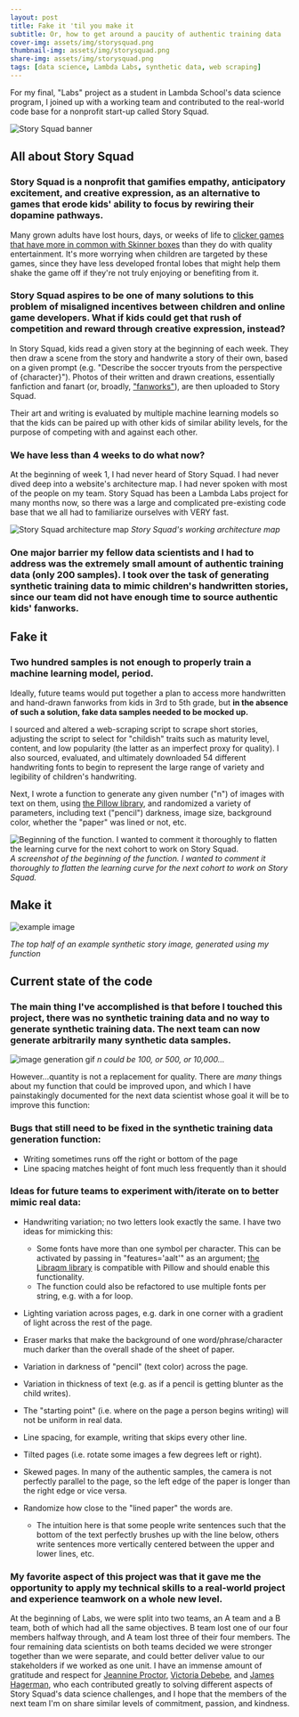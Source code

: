 ```yaml
---
layout: post
title: Fake it 'til you make it
subtitle: Or, how to get around a paucity of authentic training data
cover-img: assets/img/storysquad.png
thumbnail-img: assets/img/storysquad.png
share-img: assets/img/storysquad.png
tags: [data science, Lambda Labs, synthetic data, web scraping]
---
```


For my final, "Labs" project as a student in Lambda School's data science program, I joined up with a working team and contributed to the real-world code base for a nonprofit start-up called Story Squad.

![Story Squad banner](https://github.com/EEdwardsA/EEdwardsA.github.io/blob/master/assets/img/storysquadbanner.png?raw=true)

## All about Story Squad

### Story Squad is a nonprofit that gamifies empathy, anticipatory excitement, and creative expression, as an alternative to games that erode kids' ability to focus by rewiring their dopamine pathways. 

  

 Many grown adults have lost hours, days, or weeks of life to [clicker games that have more in common with Skinner boxes](https://en.softonic.com/articles/addictive-psychology-clicker-games) than they do with quality entertainment. It's more worrying when children are targeted by these games, since they have less developed frontal lobes that might help them shake the game off if they're not truly enjoying or benefiting from it.

  

### Story Squad aspires to be one of many solutions to this problem of misaligned incentives between children and online game developers. What if kids could get that rush of competition and reward through creative expression, instead? 

In Story Squad, kids read a given story at the beginning of each week. They then draw a scene from the story and handwrite a story of their own, based on a given prompt (e.g. "Describe the soccer tryouts from the perspective of {character}"). Photos of their written and drawn creations, essentially fanfiction and fanart (or, broadly, ["fanworks"](https://fanlore.org/wiki/Fanfiction)), are then uploaded to Story Squad. 

Their art and writing is evaluated by multiple machine learning models so that the kids can be paired up with other kids of similar ability levels, for the purpose of competing with and against each other. 


### We have less than 4 weeks to do what now?

At the beginning of week 1, I had never heard of Story Squad. I had never dived deep into a website's architecture map. I had never spoken with most of the people on my team. Story Squad has been a Lambda Labs project for many months now, so there was a large and complicated pre-existing code base that we all had to familiarize ourselves with VERY fast.

  
![Story Squad architecture map](https://github.com/EEdwardsA/EEdwardsA.github.io/blob/master/assets/img/Architecturemap.png?raw=true)
*Story Squad's working architecture map*
  

### One major barrier my fellow data scientists and I had to address was the extremely small amount of authentic training data (only 200 samples). I took over the task of generating synthetic training data to mimic children's handwritten stories, since our team did not have enough time to source authentic kids' fanworks.

## Fake it

### Two hundred samples is not enough to properly train a machine learning model, period.

 Ideally, future teams would put together a plan to access more handwritten and hand-drawn fanworks from kids in 3rd to 5th grade, but **in the absence of such a solution, fake data samples needed to be mocked up.**

 I sourced and altered a web-scraping script to scrape short stories, adjusting the script to select for "childish" traits such as maturity level, content, and low popularity (the latter as an imperfect proxy for quality). I also sourced, evaluated, and ultimately downloaded 54 different handwriting fonts to begin to represent the large range of variety and legibility of children's handwriting.

Next, I wrote a function to generate any given number ("n") of images with text on them, using [the Pillow library](https://pillow.readthedocs.io/en/stable/index.html), and randomized a variety of parameters, including text ("pencil") darkness, image size, background color, whether the "paper" was lined or not, etc.

![Beginning of the function. I wanted to comment it thoroughly to flatten the learning curve for the next cohort to work on Story Squad.](https://github.com/EEdwardsA/EEdwardsA.github.io/blob/master/assets/img/codesnippet.png?raw=true)
*A screenshot of the beginning of the function. I wanted to comment it thoroughly to flatten the learning curve for the next cohort to work on Story Squad.*

## Make it

![example image](https://github.com/EEdwardsA/EEdwardsA.github.io/blob/master/assets/img/img300.jpeg?raw=true)

*The top half of an example synthetic story image, generated using my function*



## Current state of the code

### The main thing I've accomplished is that before I touched this project, there was no synthetic training data and no way to generate synthetic training data. The next team can now generate arbitrarily many synthetic data samples. 

![image generation gif](https://github.com/EEdwardsA/EEdwardsA.github.io/blob/master/assets/img/synth_img_generation.gif?raw=true)
*n could be 100, or 500, or 10,000...*

However...quantity is not a replacement for quality. There are *many* things about my function that could be improved upon, and which I have painstakingly documented for the next data scientist whose goal it will be to improve this function:


### Bugs that still need to be fixed in the synthetic training data generation function:

- Writing sometimes runs off the right or bottom of the page
- Line spacing matches height of font much less frequently than it should
    
### Ideas for future teams to experiment with/iterate on to better mimic real data:

- Handwriting variation; no two letters look exactly the same. I have two ideas for mimicking this:
	- Some fonts have more than one symbol per character. This can be activated by passing in "features='aalt'" as an argument; [the Libraqm library](https://github.com/HOST-Oman/libraqm) is compatible with Pillow and should enable this functionality.
	- The function could also be refactored to use multiple fonts per string, e.g. with a for loop.


- Lighting variation across pages, e.g. dark in one corner with a gradient of light across the rest of the page.
- Eraser marks that make the background of one word/phrase/character much darker than the overall shade of the sheet of paper.
- Variation in darkness of "pencil" (text color) across the page.
- Variation in thickness of text (e.g. as if a pencil is getting blunter as the child writes).
- The "starting point" (i.e. where on the page a person begins writing) will not be uniform in real data.
- Line spacing, for example, writing that skips every other line.
- Tilted pages (i.e. rotate some images a few degrees left or right).
- Skewed pages. In many of the authentic samples, the camera is not perfectly parallel to the page, so the left edge of the paper is longer than the right edge or vice versa.
- Randomize how close to the "lined paper" the words are. 
    - The intuition here is that some people write sentences such that the bottom of the text perfectly brushes up with the line below, others write sentences more vertically centered between the upper and lower lines, etc.

### My favorite aspect of this project was that it gave me the opportunity to apply my technical skills to a real-world project and experience teamwork on a whole new level.

At the beginning of Labs, we were split into two teams, an A team and a B team, both of which had all the same objectives. B team lost one of our four members halfway through, and A team lost three of their four members. The four remaining data scientists on both teams decided we were stronger together than we were separate, and could better deliver value to our stakeholders if we worked as one unit. I have an immense amount of gratitude and respect for [Jeannine Proctor](https://www.linkedin.com/in/jeannine-proctor/), [Victoria Debebe](https://www.linkedin.com/in/victoriadebebe/), and [James Hagerman](https://www.linkedin.com/in/james-w-hagerman/), who each contributed greatly to solving different aspects of Story Squad's data science challenges, and I hope that the members of the next team I'm on share similar levels of commitment, passion, and kindness.
 

